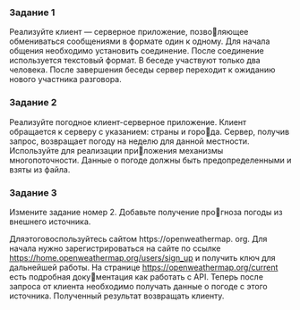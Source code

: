 ### Задание 1
Реализуйте клиент — серверное приложение, позволяющее обмениваться сообщениями в формате один к 
одному. Для начала общения необходимо установить 
соединение. После соединение используется текстовый 
формат. В беседе участвуют только два человека. После 
завершения беседы сервер переходит к ожиданию нового 
участника разговора.
### Задание 2
Реализуйте погодное клиент-серверное приложение. 
Клиент обращается к серверу с указанием: страны и города. Сервер, получив запрос, возвращает погоду на неделю 
для данной местности. Используйте для реализации приложения механизмы многопоточности. Данные о погоде 
должны быть предопределенными и взяты из файла.
### Задание 3
Измените задание номер 2. Добавьте получение прогноза погоды из внешнего источника.

Дляэтоговоспользуйтесь сайтом https://openweathermap.
org. Для начала нужно зарегистрироваться на сайте по 
ссылке https://home.openweathermap.org/users/sign_up 
и получить ключ для дальнейшей работы. На странице 
https://openweathermap.org/current есть подробная документация как работать с API. Теперь после запроса от 
клиента необходимо получать данные о погоде с этого 
источника. Полученный результат возвращать клиенту.
